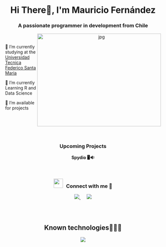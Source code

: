 <h1 align="center">Hi There👋, I'm Mauricio Fernández</h1>
<h3 align="center">A passionate programmer in development from Chile</h3>
<a target="_blank" align="center">
  <img align="right" top="500" height="300" width="400" alt="jpg" src="https://i.imgur.com/nudyS9F.jpg">
</a>
  <br/><br/>
    🔭 I’m currently studying at the <a href="https://usm.cl/" target="_blank">Universidad Tecnica Federico Santa Maria</a></p>
    🌱 I’m currently Learning R and Data Science</p>
    🤝 I’m available for projects</p>
<br/><br/><br/><br/>
<h3 align="center">
  Upcoming Projects
</h3>
<p align="center">
  <strong>Spydio 🖥️🔉</strong>
</p>
<br/>
<h3 align="center"> 
  <img src="https://media.giphy.com/media/iY8CRBdQXODJSCERIr/giphy.gif" width="30" height="30" style="margin-right: 10px;">Connect with me 🤝 
</h3>
<p align="center">
  <a style="margin: 10px;" target="_blank" href="https://github.com/mauuroo">
    <img src="https://img.icons8.com/doodle/40/000000/github--v1.png">
  </a>
  <a style="margin: 10px;" target="_blank" href="https://www.instagram.com/fmaa.uro/">
    <img src="https://img.icons8.com/doodle/40/000000/instagram-new--v2.png">
  </a>
</p>
<br/><br/>
<h2 align="center">Known technologies👨🏻‍💻</h2>
<!--tech stack icons-->
<p align="center">
  <a href="https://skillicons.dev">
    <img src="https://skillicons.dev/icons?i=cpp,py,r,linux,latex,git,github,vscode&perline=12" />
  </a>
</p>
